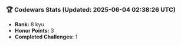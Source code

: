 ### 🏆 Codewars Stats (Updated: 2025-06-04 02:38:26 UTC)

- **Rank:** 8 kyu
- **Honor Points:** 3
- **Completed Challenges:** 1
